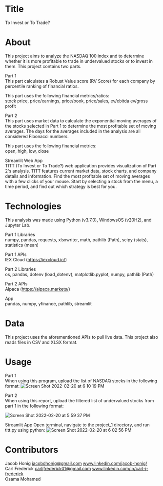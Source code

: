 # Title
To Invest or To Trade?

# About
This project aims to analyze the NASDAQ 100 index and to determine whether it is more profitable to trade in undervalued stocks or to invest in them. This project contains two parts. 

Part 1 <br/>
This part calculates a Robust Value score (RV Score) for each company by percentile ranking of financial ratios. 

This part uses the following financial metrics/ratios: <br/>
stock price, price/earnings, price/book, price/sales, ev/ebitda ev/gross profit

Part 2 <br/>
This part uses market data to calculate the exponential moving averages of the stocks selected in Part 1 to determine the most profitable set of moving averages. The days for the averages included in the analysis are all considered Fibonacci numbers. 

This part uses the following financial metrics: <br/>
open, high, low, close

Streamlit Web App <br/>
TITT (To Invest or To Trade?) web application provides visualization of Part 2's analysis. TITT features current market data, stock charts, and company details and information. Find the most profitable set of moving averages with a few clicks of your mouse. Start by selecting a stock from the menu, a time period, and find out which strategy is best for you.

# Technologies
This analysis was made using Python (v3.7.0), WindowsOS (v20H2), and Jupyter Lab.

Part 1 Libraries <br/>
numpy, pandas, requests, xlsxwriter, math, pathlib (Path), scipy (stats), statistics (mean)

Part 1 APIs <br/>
IEX Cloud (https://iexcloud.io/)

Part 2 Libraries <br/>
os, pandas, dotenv (load_dotenv), matplotlib.pyplot, numpy, pathlib (Path)

Part 2 APIs <br/>
Alpaca (https://alpaca.markets/)

App <br/>
pandas, numpy, yfinance, pathlib, streamlit

# Data
This project uses the aforementioned APIs to pull live data. This project also reads files in CSV  and XLSX format. 

# Usage

Part 1 <br/>
When using this program, upload the list of NASDAQ stocks in the following format:
![Screen Shot 2022-02-20 at 6 10 19 PM](https://user-images.githubusercontent.com/95586624/154868524-2edb77b1-0b9f-4dc8-9206-783d8f4a1973.png)


Part 2 <br/>
When using this report, upload the filtered list of undervalued stocks from part 1 in the following format:

![Screen Shot 2022-02-20 at 5 59 37 PM](https://user-images.githubusercontent.com/95586624/154868184-b6b7bd85-aeab-42c3-9e3c-5938ce2de161.png)

Streamlit App
Open terminal, navigate to the project_1 directory, and run titt.py using python: ![Screen Shot 2022-02-20 at 6 02 56 PM](https://user-images.githubusercontent.com/95586624/154868278-858d648c-e6b1-43d8-98de-53c9a9db1ea1.png)


# Contributors
Jacob Honig jacobdhonig@gmail.com www.linkedin.com/jacob-honig/ <br/>
Carl Frederick carljfrederick01@gmail.com www.linkedin.com/in/carl-j-frederick <br/>
Osama Mohamed
